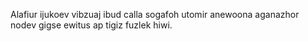 Alafiur ijukoev vibzuaj ibud calla sogafoh utomir anewoona aganazhor nodev gigse ewitus ap tigiz fuzlek hiwi.